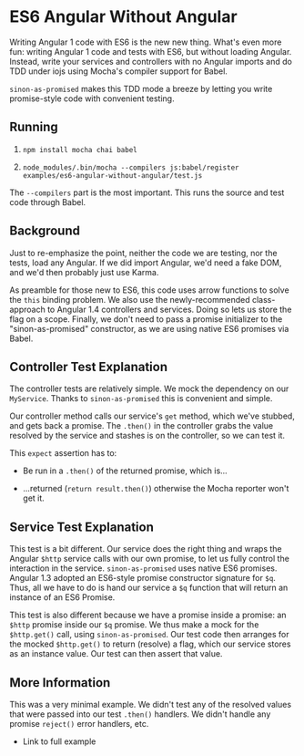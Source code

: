 ES6 Angular Without Angular
===========================

Writing Angular 1 code with ES6 is the new new thing. What's even more 
fun: writing Angular 1 code and tests with ES6, but without loading 
Angular. Instead, write your services and controllers with no Angular 
imports and do TDD under iojs using Mocha's compiler support for Babel.

``sinon-as-promised`` makes this TDD mode a breeze by letting you write
promise-style code with convenient testing.

## Running

1. ``npm install mocha chai babel``

2. ``node_modules/.bin/mocha --compilers js:babel/register 
examples/es6-angular-without-angular/test.js``

The ``--compilers`` part is the most important. This runs the source 
and test code through Babel.

## Background

Just to re-emphasize the point, neither the code we are testing, nor 
the tests, load any Angular. If we did import Angular, we'd need a fake
DOM, and we'd then probably just use Karma.

As preamble for those new to ES6, this code uses arrow functions to 
solve the ``this`` binding problem. We also use the newly-recommended 
class-approach to Angular 1.4 controllers and services. Doing so lets 
us store the flag on a scope. Finally, we don't need to pass a 
promise initializer to the "sinon-as-promised" constructor, as we are 
using native ES6 promises via Babel.

## Controller Test Explanation

The controller tests are relatively simple. We mock the dependency on 
our ``MyService``. Thanks to ``sinon-as-promised`` this is convenient 
and simple.

Our controller method calls our service's ``get`` method, which we've 
stubbed, and gets back a promise. The ``.then()`` in the controller 
grabs the value resolved by the service and stashes is on the 
controller, so we can test it.

This ``expect`` assertion has to:

- Be run in a ``.then()`` of the returned promise, which is...

- ...returned (``return result.then()``) otherwise the Mocha reporter 
won't get it.

## Service Test Explanation

This test is a bit different. Our service does the right thing and 
wraps the Angular ``$http`` service calls with our own promise, to let 
us fully control the interaction in the service. ``sinon-as-promised`` 
uses native ES6 promises. Angular 1.3 adopted an ES6-style promise 
constructor signature for ``$q``. Thus, all we have to do is hand our 
service a ``$q`` function that will return an instance of an ES6 Promise.

This test is also different because we have a promise inside a promise:
an ``$http`` promise inside our ``$q`` promise. We thus make a mock for
the ``$http.get()`` call, using ``sinon-as-promised``. Our test code 
then arranges for the mocked ``$http.get()`` to return (resolve) a 
flag, which our service stores as an instance value. Our test can then 
assert that value.

## More Information

This was a very minimal example. We didn't test any of the resolved 
values that were passed into our test ``.then()`` handlers. We didn't 
handle any promise ``reject()`` error handlers, etc.

- Link to full example